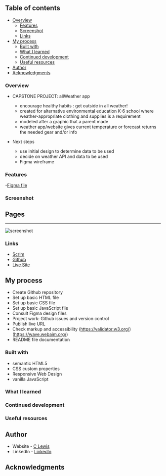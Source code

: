 
 ## Table of contents

- [Overview](#overview)
  - [Features](#features)
  - [Screenshot](#screenshot)
  - [Links](#links)
- [My process](#my-process)
  - [Built with](#built-with)
  - [What I learned](#what-i-learned)
  - [Continued development](#continued-development)
  - [Useful resources](#useful-resources)
- [Author](#author)
- [Acknowledgments](#acknowledgments)


### Overview

- CAPSTONE PROJECT: allWeather app
  - encourage healthy habits : get outside in all weather!
  - created for alternative environmental education K-6 school where weather-appropriate clothing and supplies is a requirement
  - modeled after a graphic that a parent made
  - weather app/website gives current temperature or forecast returns the needed gear and/or info
 
- Next steps
  - use initial design to determine data to be used
  - decide on weather API and data to be used
  - Figma wireframe


### Features

-[Figma file](#)

 ### Screenshot

<h2>Pages</h2>
<hr>

![screenshot](#)

### Links

- [Scrim](https://scrimba.com/scrim/cqMnwzHQ)
- [Github](#)
- [Live Site](#)

## My process

- Create Github repository
- Set up basic HTML file 
- Set up basic CSS file
- Set up basic JavaScript file
- Consult Figma design files
- Project work: Github issues and version control
- Publish live URL
- Check markup and accessibility
(https://validator.w3.org/)
(https://wave.webaim.org/)
- README file documentation

### Built with

- semantic HTML5
- CSS custom properties
- Responsive Web Design
- vanilla JavaScript

### What I learned


### Continued development


### Useful resources


## Author

- Website - [C Lewis](https://www.clewisdev.com)
- LinkedIn - [LinkedIn](https://www.linkedin.com/in/clewisdev/)


## Acknowledgments





